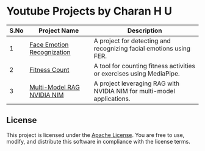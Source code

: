 # Youtube Projects by Charan H U

| **S.No** | **Project Name**                          | **Description**                |
|----------|-------------------------------------------|---------------------------------|
| 1        | [Face Emotion Recognization](face_emotion_recognization) | A project for detecting and recognizing facial emotions using FER. |
| 2        | [Fitness Count](fitness_count)           | A tool for counting fitness activities or exercises using MediaPipe. |
| 3        | [Multi-Model RAG NVIDIA NIM](multi_model_rag_nvidia_nim) | A project leveraging RAG with NVIDIA NIM for multi-model applications. |


## License

This project is licensed under the [Apache License](LICENSE). You are free to use, modify, and distribute this software in compliance with the license terms.